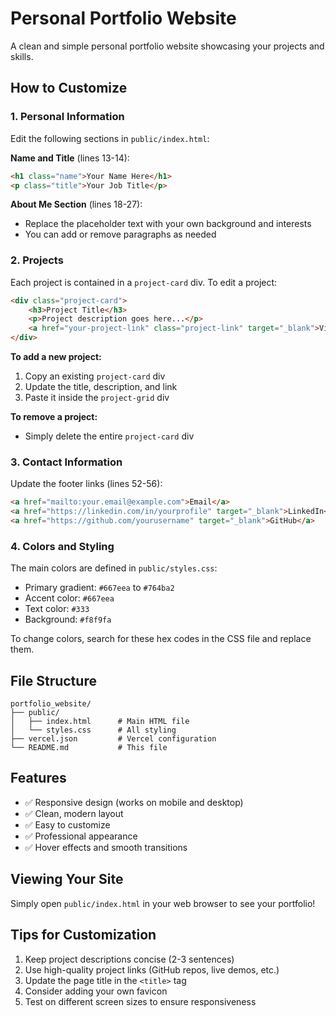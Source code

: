 # Personal Portfolio Website

A clean and simple personal portfolio website showcasing your projects and skills.

## How to Customize

### 1. Personal Information
Edit the following sections in `public/index.html`:

**Name and Title** (lines 13-14):
```html
<h1 class="name">Your Name Here</h1>
<p class="title">Your Job Title</p>
```

**About Me Section** (lines 18-27):
- Replace the placeholder text with your own background and interests
- You can add or remove paragraphs as needed

### 2. Projects
Each project is contained in a `project-card` div. To edit a project:

```html
<div class="project-card">
    <h3>Project Title</h3>
    <p>Project description goes here...</p>
    <a href="your-project-link" class="project-link" target="_blank">View Project</a>
</div>
```

**To add a new project:**
1. Copy an existing `project-card` div
2. Update the title, description, and link
3. Paste it inside the `project-grid` div

**To remove a project:**
- Simply delete the entire `project-card` div

### 3. Contact Information
Update the footer links (lines 52-56):
```html
<a href="mailto:your.email@example.com">Email</a>
<a href="https://linkedin.com/in/yourprofile" target="_blank">LinkedIn</a>
<a href="https://github.com/yourusername" target="_blank">GitHub</a>
```

### 4. Colors and Styling
The main colors are defined in `public/styles.css`:
- Primary gradient: `#667eea` to `#764ba2`
- Accent color: `#667eea`
- Text color: `#333`
- Background: `#f8f9fa`

To change colors, search for these hex codes in the CSS file and replace them.

## File Structure
```
portfolio_website/
├── public/
│   ├── index.html      # Main HTML file
│   └── styles.css      # All styling
├── vercel.json         # Vercel configuration
└── README.md           # This file
```

## Features
- ✅ Responsive design (works on mobile and desktop)
- ✅ Clean, modern layout
- ✅ Easy to customize
- ✅ Professional appearance
- ✅ Hover effects and smooth transitions

## Viewing Your Site
Simply open `public/index.html` in your web browser to see your portfolio!

## Tips for Customization
1. Keep project descriptions concise (2-3 sentences)
2. Use high-quality project links (GitHub repos, live demos, etc.)
3. Update the page title in the `<title>` tag
4. Consider adding your own favicon
5. Test on different screen sizes to ensure responsiveness
